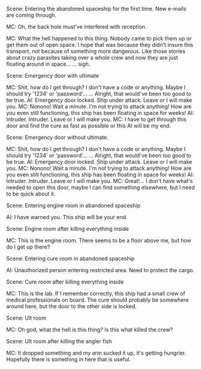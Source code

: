 Scene: Entering the abandoned spaceship for the first time. New e-mails are coming through.

MC: Oh, the back hole must've interfered with reception.

MC: What the hell happened to this thing. Nobody came to pick them up or get them out of open space. I hope that was because they didn't insure this transport, not because of something more dangerous. Like those stories about crazy parasites taking over a whole crew and now they are just floating around in space... ... sigh.

Scene: Emergency door with ultimate

MC: Shit, how do I get through? I don't have a code or anything. Maybe I should try '1234' or 'password'... ... Alright, that would've been too good to be true.
AI: Emergency door locked. Ship under attack. Leave or I will make you.
MC: Nonono! Wait a minute. I'm not trying to attack anything! How are you even still functioning, this ship has been floating in space for weeks!
AI: Intruder. Intruder. Leave or I will make you.
MC: I have to get through this door and find the cure as fast as possible or this AI will be my end.

Scene: Emergency door without ultimate.

MC: Shit, how do I get through? I don't have a code or anything. Maybe I should try '1234' or 'password'... ... Alright, that would've been too good to be true.
AI: Emergency door locked. Ship under attack. Leave or I will make you.
MC: Nonono! Wait a minute. I'm not trying to attack anything! How are you even still functioning, this ship has been floating in space for weeks!
AI: Intruder. Intruder. Leave or I will make you.
MC: Great!... I don't have what's needed to open this door, maybe I can find something elsewhere, but I need to be quick about it.

Scene: Entering engine room in abandoned spaceship

AI: I have warned you. This ship will be your end.

Scene: Engine room after killing everything inside

MC: This is the engine room. There seems to be a floor above me, but how do I get up there?

Scene: Entering cure room in abandoned spaceship

AI: Unauthorized person entering restricted area. Need to protect the cargo.

Scene: Cure room after killing everything inside

MC: This is the lab. If I remember correctly, this ship had a small crew of medical professionals on board. The cure should probably be somewhere around here, but the door to the other side is locked.

Scene: Ult room

MC: Oh god, what the hell is this thing? Is this what killed the crew?

Scene: Ult room after killing the angler fish

MC: It dropped something and my arm sucked it up, it's getting hungrier. Hopefully there is something in here that is useful.